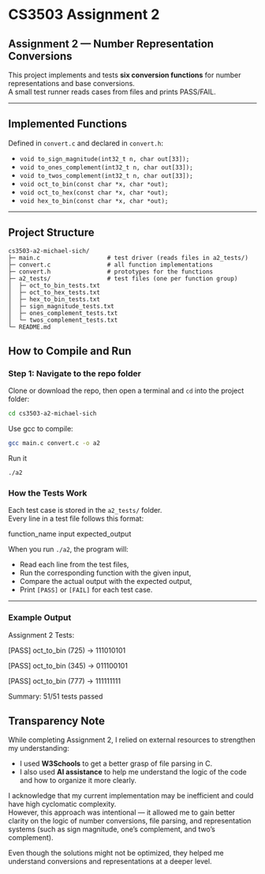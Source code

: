 # CS3503 Assignment 2

## Assignment 2 — Number Representation Conversions

This project implements and tests **six conversion functions** for number representations and base conversions.  
A small test runner reads cases from files and prints PASS/FAIL.

---

## Implemented Functions

Defined in `convert.c` and declared in `convert.h`:

- `void to_sign_magnitude(int32_t n, char out[33]);`
- `void to_ones_complement(int32_t n, char out[33]);`
- `void to_twos_complement(int32_t n, char out[33]);`
- `void oct_to_bin(const char *x, char *out);`
- `void oct_to_hex(const char *x, char *out);`
- `void hex_to_bin(const char *x, char *out);`

---

## Project Structure

```text
cs3503-a2-michael-sich/
├─ main.c                   # test driver (reads files in a2_tests/)
├─ convert.c                # all function implementations
├─ convert.h                # prototypes for the functions
├─ a2_tests/                # test files (one per function group)
│  ├─ oct_to_bin_tests.txt
│  ├─ oct_to_hex_tests.txt
│  ├─ hex_to_bin_tests.txt
│  ├─ sign_magnitude_tests.txt
│  ├─ ones_complement_tests.txt
│  └─ twos_complement_tests.txt
└─ README.md
```

## How to Compile and Run

### Step 1: Navigate to the repo folder

Clone or download the repo, then open a terminal and `cd` into the project folder:

```bash
cd cs3503-a2-michael-sich
```

Use gcc to compile:

```bash
gcc main.c convert.c -o a2
```

Run it

```bash
./a2
```

### How the Tests Work

Each test case is stored in the `a2_tests/` folder.  
Every line in a test file follows this format:

function_name input expected_output

When you run `./a2`, the program will:

- Read each line from the test files,
- Run the corresponding function with the given input,
- Compare the actual output with the expected output,
- Print `[PASS]` or `[FAIL]` for each test case.

---

### Example Output

Assignment 2 Tests:

[PASS] oct_to_bin (725) -> 111010101

[PASS] oct_to_bin (345) -> 011100101

[PASS] oct_to_bin (777) -> 111111111

Summary: 51/51 tests passed

## Transparency Note

While completing Assignment 2, I relied on external resources to strengthen my understanding:

- I used **W3Schools** to get a better grasp of file parsing in C.
- I also used **AI assistance** to help me understand the logic of the code and how to organize it more clearly.

I acknowledge that my current implementation may be inefficient and could have high cyclomatic complexity.  
However, this approach was intentional — it allowed me to gain better clarity on the logic of number conversions, file parsing, and representation systems (such as sign magnitude, one’s complement, and two’s complement).

Even though the solutions might not be optimized, they helped me understand conversions and representations at a deeper level.
